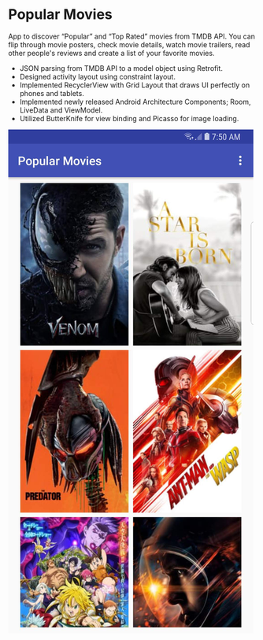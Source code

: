 # Popular Movies

App to discover “Popular” and “Top Rated” movies from TMDB API.
You can flip through movie posters, check movie details, watch movie
trailers, read other people's reviews and create a list of your
favorite movies.

- JSON parsing from TMDB API to a model object using Retrofit.
- Designed activity layout using constraint layout.
- Implemented RecyclerView with Grid Layout that draws UI perfectly on phones and tablets.
- Implemented newly released Android Architecture Components; Room, LiveData and
ViewModel.
- Utilized ButterKnife for view binding and Picasso for image loading.

![popular movies grid view](popular_movies_grid.jpg)
